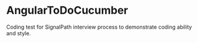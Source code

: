 # AngularToDoCucumber
Coding test for SignalPath interview process to demonstrate coding ability and style.
